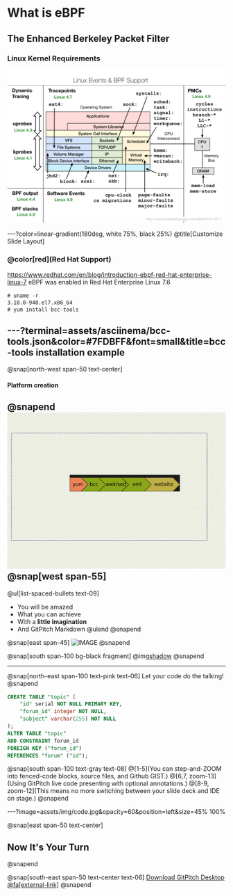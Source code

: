 # What is **eBPF**
The Enhanced Berkeley Packet Filter
---

### Linux Kernel Requirements

![IMAGE](assets/img/linux_ebpf_support.png)

---?color=linear-gradient(180deg, white 75%, black 25%)
@title[Customize Slide Layout]

### @color[red](Red Hat Support)
https://www.redhat.com/en/blog/introduction-ebpf-red-hat-enterprise-linux-7
eBPF was enabled in Red Hat Enterprise Linux 7.6 
```
# uname -r
3.10.0-940.el7.x86_64
# yum install bcc-tools
```
---?terminal=assets/asciinema/bcc-tools.json&color=#7FDBFF&font=small&title=bcc-tools installation example
---
@snap[north-west span-50 text-center]
#### Platform creation
@snapend
![Conceptual Design](/assets/img/grav-conceptual-design2.png)
@snap[west span-55]
---
@ul[list-spaced-bullets text-09]
- You will be amazed
- What you can achieve
- With a **little imagination**
- And GitPitch Markdown
@ulend
@snapend

@snap[east span-45]
![IMAGE](assets/img/conference.png)
@snapend

@snap[south span-100 bg-black fragment]
@img[shadow](assets/img/conference.png)
@snapend

---

@snap[north-east span-100 text-pink text-06]
Let your code do the talking!
@snapend

```sql zoom-18
CREATE TABLE "topic" (
    "id" serial NOT NULL PRIMARY KEY,
    "forum_id" integer NOT NULL,
    "subject" varchar(255) NOT NULL
);
ALTER TABLE "topic"
ADD CONSTRAINT forum_id
FOREIGN KEY ("forum_id")
REFERENCES "forum" ("id");
```

@snap[south span-100 text-gray text-08]
@[1-5](You can step-and-ZOOM into fenced-code blocks, source files, and Github GIST.)
@[6,7, zoom-13](Using GitPitch live code presenting with optional annotations.)
@[8-9, zoom-12](This means no more switching between your slide deck and IDE on stage.)
@snapend


---?image=assets/img/code.jpg&opacity=60&position=left&size=45% 100%

@snap[east span-50 text-center]
## Now It's **Your** Turn
@snapend

@snap[south-east span-50 text-center text-06]
[Download GitPitch Desktop @fa[external-link]](https://gitpitch.com/docs/getting-started/tutorial/)
@snapend


